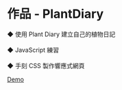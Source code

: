 # 作品 - PlantDiary

◆ 使用 Plant Diary 建立自己的植物日記<br><br>
◆ JavaScript 練習<br><br>
◆ 手刻 CSS 製作響應式網頁

<a href="https://coco-works-plantdiary.netlify.app">Demo</a>

